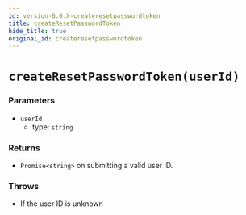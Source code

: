 ```yaml
---
id: version-6.0.X-createresetpasswordtoken
title: createResetPasswordToken
hide_title: true
original_id: createresetpasswordtoken
---
```


# ``createResetPasswordToken(userId)``

### Parameters
- ``userId``
  - type: ``string``


### Returns
- ``Promise<string>`` on submitting a valid user ID.

### Throws
- If the user ID is unknown